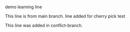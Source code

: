 demo learning line


This line is from main branch.
line added for cherry pick test

This line was added in conflict-branch.

